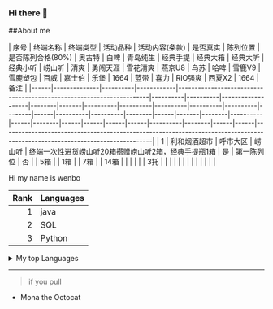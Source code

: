### Hi there 👋

##About me

<!--待办事项-->
| 序号 | 终端名称 | 终端类型 | 活动品种 | 活动内容(条款) | 是否真实 | 陈列位置 | 是否陈列合格(80%) | 奥古特 | 白啤 | 青岛纯生 | 经典手提 | 经典大箱 | 经典大听 | 经典小听 | 崂山听 | 清爽 | 勇闯天涯 | 雪花清爽 | 燕京U8 | 乌苏 | 哈啤 | 雪鹿V9 | 雪鹿塑包 | 百威 | 嘉士伯 | 乐堡 | 1664 | 蓝带 | 喜力 | RIO强爽 | 西夏X2 | 1664 | 备注 | 
|------|--------------|----------|------------|---------------------------------------------------------------------|----------|----------|-------------------|--------|-------|----------|----------|----------|----------|----------|--------|------|----------|----------|--------|------|-------|--------|----------|------|--------|------|------|------|------|----------|--------|------|------|----------------------------------------------------------------------------------------------------------------------------| | 1 | 利和烟酒超市 | 呼市大区 | 崂山听 | 终端一次性进货崂山听20箱搭赠崂山听2箱，经典手提瓶1箱 | 是 | 第一陈列位 | 否 | | 5箱 | | 1箱 | | 7箱 | | 14箱 | | | | | | 3托 | | | | | | | | | | | | | 

Hi my name is wenbo

| Rank | Languages |
|-----:|-----------|
|     1| java      |
|     2| SQL       |
|     3| Python    |


<details>
  <summary>
    My top Languages
  </summary>
 | Rank | Languages |
|-----:|-----------|
|     1| java      |
|     2| SQL       |
|     3| Python    |

</details>


---

>if you pull
- Mona the Octocat
